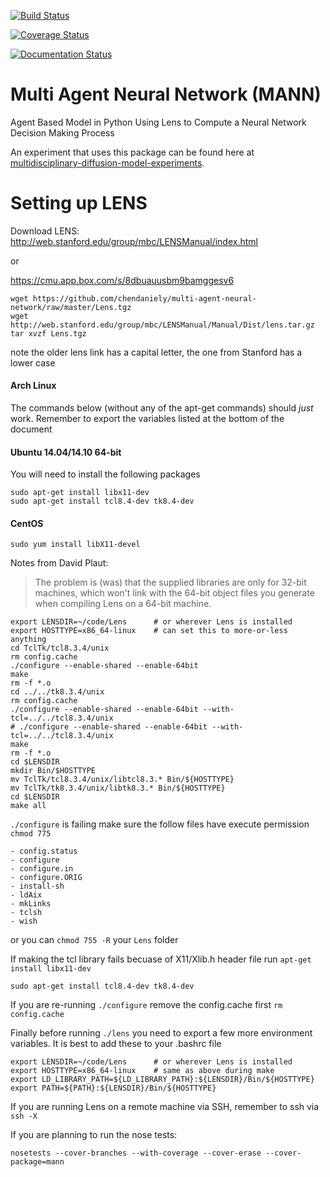 [![Build Status](https://travis-ci.org/chendaniely/multi-agent-neural-network.svg?branch=master)](https://travis-ci.org/chendaniely/multi-agent-neural-network)

[![Coverage Status](https://coveralls.io/repos/chendaniely/multi-agent-neural-network/badge.png?branch=master)](https://coveralls.io/r/chendaniely/multi-agent-neural-network?branch=master)

[![Documentation Status](https://readthedocs.org/projects/multi-agent-neural-network/badge/?version=latest)](https://readthedocs.org/projects/multi-agent-neural-network/?badge=latest)


Multi Agent Neural Network (MANN)
====================

Agent Based Model in Python Using Lens to Compute a Neural Network Decision Making Process

An experiment that uses this package can be found here at [multidisciplinary-diffusion-model-experiments](https://github.com/chendaniely/multidisciplinary-diffusion-model-experiments).

# Setting up LENS
Download LENS: http://web.stanford.edu/group/mbc/LENSManual/index.html

or

https://cmu.app.box.com/s/8dbuauusbm9bamggesv6

    wget https://github.com/chendaniely/multi-agent-neural-network/raw/master/Lens.tgz
    wget http://web.stanford.edu/group/mbc/LENSManual/Manual/Dist/lens.tar.gz
    tar xvzf Lens.tgz

note the older lens link has a capital letter, the one from Stanford has a lower case
#### Arch Linux
The commands below (without any of the apt-get commands) should *just* work.
Remember to export the variables listed at the bottom of the document

#### Ubuntu 14.04/14.10 64-bit
You will need to install the following packages

    sudo apt-get install libx11-dev
    sudo apt-get install tcl8.4-dev tk8.4-dev

#### CentOS

    sudo yum install libX11-devel

Notes from David Plaut: 

> The problem is (was) that the supplied libraries are only for 32-bit machines, which won't link with the 64-bit object files you generate when compiling Lens on a 64-bit machine.

    export LENSDIR=~/code/Lens      # or wherever Lens is installed
    export HOSTTYPE=x86_64-linux    # can set this to more-or-less anything
    cd TclTk/tcl8.3.4/unix
    rm config.cache
    ./configure --enable-shared --enable-64bit
    make
    rm -f *.o
    cd ../../tk8.3.4/unix
    rm config.cache
    ./configure --enable-shared --enable-64bit --with-tcl=../../tcl8.3.4/unix
    # ./configure --enable-shared --enable-64bit --with-tcl=../../tcl8.3.4/unix
    make
    rm -f *.o
    cd $LENSDIR
    mkdir Bin/$HOSTTYPE
    mv TclTk/tcl8.3.4/unix/libtcl8.3.* Bin/${HOSTTYPE}
    mv TclTk/tk8.3.4/unix/libtk8.3.* Bin/${HOSTTYPE}
    cd $LENSDIR
    make all

<code>./configure</code> is failing make sure the follow files have execute permission <code>chmod 775</code>

    - config.status
    - configure
    - configure.in
    - configure.ORIG
    - install-sh
    - ldAix
    - mkLinks
    - tclsh
    - wish
    
or you can `chmod 755 -R` your `Lens` folder

If making the tcl library fails becuase of X11/Xlib.h header file run `apt-get install libx11-dev`

`sudo apt-get install tcl8.4-dev tk8.4-dev`

If you are re-running <code>./configure</code> remove the config.cache first `rm config.cache`

Finally before running <code>./lens</code> you need to export a few more environment variables.  It is best to add these to your .bashrc file

    export LENSDIR=~/code/Lens      # or wherever Lens is installed
    export HOSTTYPE=x86_64-linux    # same as above during make
    export LD_LIBRARY_PATH=${LD_LIBRARY_PATH}:${LENSDIR}/Bin/${HOSTTYPE}
    export PATH=${PATH}:${LENSDIR}/Bin/${HOSTTYPE}

If you are running Lens on a remote machine via SSH, remember to ssh via <code> ssh -X </code>

If you are planning to run the nose tests:

`nosetests --cover-branches --with-coverage --cover-erase --cover-package=mann`
